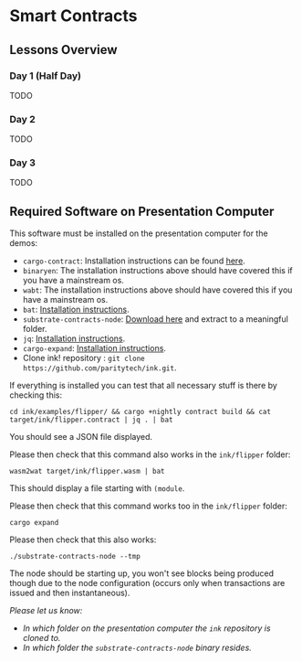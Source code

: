 # Smart Contracts

## Lessons Overview

### Day 1 (Half Day)

TODO
### Day 2

TODO

### Day 3

TODO

## Required Software on Presentation Computer

This software must be installed on the presentation computer
for the demos:

- `cargo-contract`: Installation instructions can be found [here](https://github.com/paritytech/cargo-contract#installation).
- `binaryen`: The installation instructions above should have covered this if you have a mainstream os.
- `wabt`: The installation instructions above should have covered this if you have a mainstream os.
- `bat`: [Installation instructions](https://github.com/sharkdp/bat#installation).
- `substrate-contracts-node`: [Download here](https://github.com/paritytech/substrate-contracts-node/releases) and extract
  to a meaningful folder.
- `jq`: [Installation instructions](https://stedolan.github.io/jq/download).
- `cargo-expand`: [Installation instructions](https://github.com/dtolnay/cargo-expand#installation).
- Clone ink! repository : `git clone https://github.com/paritytech/ink.git`.

If everything is installed you can test that all necessary stuff is there by checking this:

```
cd ink/examples/flipper/ && cargo +nightly contract build && cat target/ink/flipper.contract | jq . | bat
```

You should see a JSON file displayed.

Please then check that this command also works in the `ink/flipper` folder:

```
wasm2wat target/ink/flipper.wasm | bat
```

This should display a file starting with `(module`.

Please then check that this command works too in the `ink/flipper` folder:

```
cargo expand
```

Please then check that this also works:

```
./substrate-contracts-node --tmp
```

The node should be starting up, you won't see blocks being produced though
due to the node configuration (occurs only when transactions are issued and
then instantaneous).

_Please let us know:_

- _In which folder on the presentation computer the `ink` repository is cloned to._
- _In which folder the `substrate-contracts-node` binary resides._

